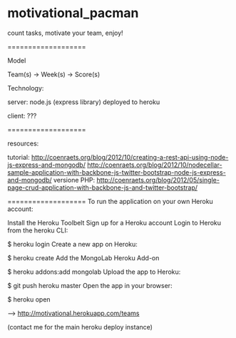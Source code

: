 motivational_pacman
===================

count tasks, motivate your team, enjoy!

===================

Model

Team(s) -> Week(s) -> Score(s)

Technology:

server: node.js (express library) deployed to heroku

client: ???

===================

resources:

tutorial:
http://coenraets.org/blog/2012/10/creating-a-rest-api-using-node-js-express-and-mongodb/
http://coenraets.org/blog/2012/10/nodecellar-sample-application-with-backbone-js-twitter-bootstrap-node-js-express-and-mongodb/
versione PHP:
http://coenraets.org/blog/2012/05/single-page-crud-application-with-backbone-js-and-twitter-bootstrap/

===================
To run the application on your own Heroku account:

Install the Heroku Toolbelt
Sign up for a Heroku account
Login to Heroku from the heroku CLI:

$ heroku login
Create a new app on Heroku:

$ heroku create
Add the MongoLab Heroku Add-on

$ heroku addons:add mongolab
Upload the app to Heroku:

$ git push heroku master
Open the app in your browser:

$ heroku open

--> http://motivational.herokuapp.com/teams

(contact me for the main heroku deploy instance)